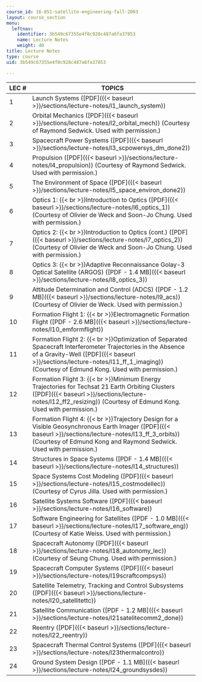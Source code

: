 ```yaml
---
course_id: 16-851-satellite-engineering-fall-2003
layout: course_section
menu:
  leftnav:
    identifier: 3b549c67355e4f8c928c487a6fa37853
    name: Lecture Notes
    weight: 40
title: Lecture Notes
type: course
uid: 3b549c67355e4f8c928c487a6fa37853

---
```


| LEC # | TOPICS |
| --- | --- |
| 1 | Launch Systems ([PDF]({{< baseurl >}}/sections/lecture-notes/l1_launch_system)) |
| 2 | Orbital Mechanics ([PDF]({{< baseurl >}}/sections/lecture-notes/l2_orbital_mech)) (Courtesy of Raymond Sedwick. Used with permission.) |
| 3 | Spacecraft Power Systems ([PDF]({{< baseurl >}}/sections/lecture-notes/l3_scpowersys_dm_done2)) |
| 4 | Propulsion ([PDF]({{< baseurl >}}/sections/lecture-notes/l4_propulsion)) (Courtesy of Raymond Sedwick. Used with permission.) |
| 5 | The Environment of Space ([PDF]({{< baseurl >}}/sections/lecture-notes/l5_space_environ_done2)) |
| 6 | Optics 1:  {{< br >}}Introduction to Optics ([PDF]({{< baseurl >}}/sections/lecture-notes/l6_optics_1)) (Courtesy of Olivier de Weck and Soon-Jo Chung. Used with permission.) |
| 7 | Optics 2:  {{< br >}}Introduction to Optics (cont.) ([PDF]({{< baseurl >}}/sections/lecture-notes/l7_optics_2)) (Courtesy of Olivier de Weck and Soon-Jo Chung. Used with permission.) |
| 8 | Optics 3:  {{< br >}}Adaptive Reconnaissance Golay-3 Optical Satellite (ARGOS) ([PDF - 1.4 MB]({{< baseurl >}}/sections/lecture-notes/l8_optics_3)) |
| 9 | Attitude Determination and Control (ADCS) ([PDF - 1.2 MB]({{< baseurl >}}/sections/lecture-notes/l9_acs)) (Courtesy of Olivier de Weck. Used with permission.) |
| 10 | Formation Flight 1:  {{< br >}}Electromagnetic Formation Flight ([PDF - 2.6 MB]({{< baseurl >}}/sections/lecture-notes/l10_emformflight)) |
| 11 | Formation Flight 2:  {{< br >}}Optimization of Separated Spacecraft Interferometer Trajectories in the Absence of a Gravity-Well ([PDF]({{< baseurl >}}/sections/lecture-notes/l11_ff_1_imaging)) (Courtesy of Edmund Kong. Used with permission.) |
| 12 | Formation Flight 3:  {{< br >}}Minimum Energy Trajectories for Techsat 21 Earth Orbiting Clusters ([PDF]({{< baseurl >}}/sections/lecture-notes/l12_ff2_resizing)) (Courtesy of Edmund Kong. Used with permission.) |
| 13 | Formation Flight 4:  {{< br >}}Trajectory Design for a Visible Geosynchronous Earth Imager ([PDF]({{< baseurl >}}/sections/lecture-notes/l13_ff_3_orbits)) (Courtesy of Edmund Kong and Raymond Sedwick. Used with permission.) |
| 14 | Structures in Space Systems ([PDF - 1.4 MB]({{< baseurl >}}/sections/lecture-notes/l14_structures)) |
| 15 | Space Systems Cost Modeling ([PDF]({{< baseurl >}}/sections/lecture-notes/l15_costmodellec)) (Courtesy of Cyrus Jilla. Used with permission.) |
| 16 | Satellite Systems Software ([PDF]({{< baseurl >}}/sections/lecture-notes/l16_software)) |
| 17 | Software Engineering for Satellites ([PDF - 1.0 MB]({{< baseurl >}}/sections/lecture-notes/l17_software_eng)) (Courtesy of Katie Weiss. Used with permission.) |
| 18 | Spacecraft Autonomy ([PDF]({{< baseurl >}}/sections/lecture-notes/l18_autonomy_lec)) (Courtesy of Seung Chung. Used with permission.) |
| 19 | Spacecraft Computer Systems ([PDF]({{< baseurl >}}/sections/lecture-notes/l19scraftcompsys)) |
| 20 | Satellite Telemetry, Tracking and Control Subsystems ([PDF]({{< baseurl >}}/sections/lecture-notes/l20_satellitettc)) |
| 21 | Satellite Communication ([PDF - 1.2 MB]({{< baseurl >}}/sections/lecture-notes/l21satelitecomm2_done)) |
| 22 | Reentry ([PDF]({{< baseurl >}}/sections/lecture-notes/l22_reentry)) |
| 23 | Spacecraft Thermal Control Systems ([PDF]({{< baseurl >}}/sections/lecture-notes/l23thermalcontro)) |
| 24 | Ground System Design ([PDF - 1.1 MB]({{< baseurl >}}/sections/lecture-notes/l24_groundsysdes))